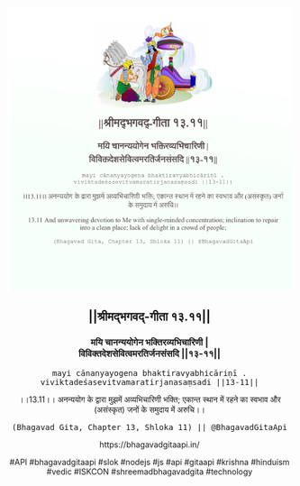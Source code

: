 <img src="../../asset/BG_13_11.png"/>
<center><h2>||श्रीमद्‍भगवद्‍-गीता १३.११||</h2>
<h3>मयि चानन्ययोगेन भक्तिरव्यभिचारिणी |<br/>विविक्तदेशसेवित्वमरतिर्जनसंसदि ||१३-११||</h3>
<pre>mayi cānanyayogena bhaktiravyabhicāriṇī .<br/>viviktadeśasevitvamaratirjanasaṃsadi ||13-11||</pre>
<p>।।13.11।। अनन्ययोग के द्वारा मुझमें अव्यभिचारिणी भक्ति; एकान्त स्थान में रहने का स्वभाव और (असंस्कृत) जनों के समुदाय में अरुचि।।</p>
<pre>(Bhagavad Gita, Chapter 13, Shloka 11) || @BhagavadGitaApi</pre><p>https://bhagavadgitaapi.in/</p><p>#API #bhagavadgitaapi #slok #nodejs #js #api #gitaapi #krishna #hinduism #vedic #ISKCON #shreemadbhagavadgita #technology</p></center>